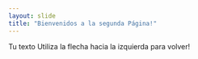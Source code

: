 ```yaml
---
layout: slide
title: "Bienvenidos a la segunda Página!"
---
```

Tu texto
Utiliza la flecha hacia la izquierda para volver!
